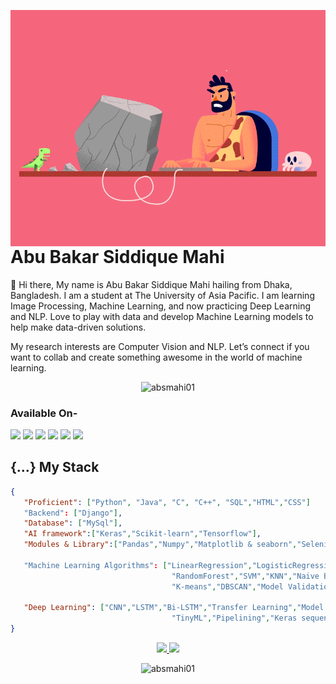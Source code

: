 <a target="_blank" href="https://absmahi01.github.io/"><img width="550" align="right" src="Programmer-I.gif"></a>


# Abu Bakar Siddique Mahi


:wave: Hi there, My name is Abu Bakar Siddique Mahi hailing from Dhaka, Bangladesh. I am a student at The University of Asia Pacific. I am learning Image Processing, Machine Learning, and now practicing Deep Learning and NLP. 
Love to play with data and develop Machine Learning models to help make data-driven solutions. 

My research interests are Computer Vision and NLP. Let’s connect if you want to collab and create something awesome in the world of machine learning. 

<p align="center"> <img src="https://komarev.com/ghpvc/?username=absmahi01" alt="absmahi01" /> </p>

### Available On-
<a href="https://www.linkedin.com/in/abu-bakar-siddique-mahi-3829bb17b/"><img src="https://img.shields.io/badge/LinkedIn-0077B5?style=for-the-badge&logo=linkedin&logoColor=white" /></a> 
<a href="https://www.instagram.com/absmahi.1/"><img src="https://img.shields.io/badge/Instagram-E4405F?style=for-the-badge&logo=instagram&logoColor=white" /></a>
<a href="https://absmahi01.github.io/"><img src="https://img.shields.io/badge/WebSite-100000?style=for-the-badge&logo=github&logoColor=white" /></a> 
<a href="https://www.facebook.com/absmahi.1/"><img src="https://img.shields.io/badge/Facebook-1877F2?style=for-the-badge&logo=facebook&logoColor=white" /></a> 
<a href="https://www.kaggle.com/abubakarsiddiquemahi"><img src="https://img.shields.io/badge/Kaggle-0077B5?style=for-the-badge&logo=Kaggle&logoColor=white" /></a>
<a href="https://www.researchgate.net/profile/Abu-Bakar-Siddique-Mahi"><img src="https://img.shields.io/badge/ResearchGate-1877F2?style=for-the-badge&logo=researchGate&logoColor=white" /></a>  


## {...} My Stack

```json
{
   "Proficient": ["Python", "Java", "C", "C++", "SQL","HTML","CSS"]
   "Backend": ["Django"],
   "Database": ["MySql"],
   "AI framework":["Keras","Scikit-learn","Tensorflow"],
   "Modules & Library":["Pandas","Numpy","Matplotlib & seaborn","Selenium","nltk"]
                          
   "Machine Learning Algorithms": ["LinearRegression","LogisticRegression","KNeighborsRegressor","SVR","DecisionTree",
                                    "RandomForest","SVM","KNN","Naive Bayes","XGBoost", "AdaBoostClassifier",
                                    "K-means","DBSCAN","Model Validation","Feature Selection","Dimensionality Reduction"],
   
   "Deep Learning": ["CNN","LSTM","Bi-LSTM","Transfer Learning","Model optimization and quantization",
                                    "TinyML","Pipelining","Keras sequential and functional API"]
}
```




<p align="center">
<a href="https://github.com/absmahi01">
  <img height="160em" src="https://github-readme-stats-eight-theta.vercel.app/api?username=absmahi01&show_icons=true&theme=algolia&include_all_commits=true&count_private=true"/>
  <img height="160em" src="https://github-readme-stats-eight-theta.vercel.app/api/top-langs/?username=absmahi01&layout=compact&langs_count=8&theme=algolia"/>
</a>
</p>




<p align="center"><img src="https://github-readme-streak-stats.herokuapp.com/?user=absmahi01&theme=radical" alt="absmahi01" width="600" /></p>

<!-- <p align="center">

 <img src="https://activity-graph.herokuapp.com/graph?username=absmahi01&theme=react-dark&area=true&hide_border=true" width="100%">

</p> -->
 

